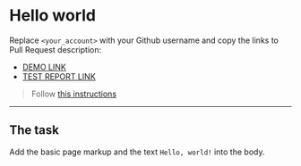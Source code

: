 # Hello world
Replace `<your_account>` with your Github username and copy the links to Pull Request description:
- [DEMO LINK](https://Svitlana-Yudina.github.io/layout_hello-world/)
- [TEST REPORT LINK](https://Svitlana-Yudina.github.io/layout_hello-world/report/html_report/)

> Follow [this instructions](https://mate-academy.github.io/layout_task-guideline/#how-to-solve-the-layout-tasks-on-github)
___

## The task
Add the basic page markup and the text `Hello, world!` into the body.

